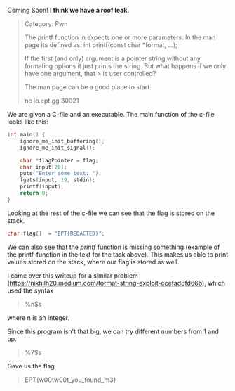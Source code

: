 Coming Soon!
**I think we have a roof leak.**

> Category: Pwn
>
> The printf function in expects one or more parameters. In the man page its defined as: int printf(const char *format, ...);
> 
> If the first (and only) argument is a pointer string without any formating options it just prints the string. But what happens if we only have one argument, that > is user controlled?
> 
> The man page can be a good place to start.
>
> nc io.ept.gg 30021

We are given a C-file and an executable. The main function of the c-file looks like this:
```c
int main() {
    ignore_me_init_buffering();
    ignore_me_init_signal();

    char *flagPointer = flag;
    char input[20];
    puts("Enter some text: ");
    fgets(input, 19, stdin);
    printf(input);
    return 0;
}
```
Looking at the rest of the c-file we can see that the flag is stored on the stack.

```c
char flag[]  = "EPT{REDACTED}";
```

We can also see that the *printf* function is missing something (example of the printf-function in the text for the task above).
This makes us able to print values stored on the stack, where our flag is stored as well.

I came over this writeup for a similar problem (https://nikhilh20.medium.com/format-string-exploit-ccefad8fd66b),
which used the syntax
> %n$s

where n is an integer.

Since this program isn't that big, we can try different numbers from 1 and up.
> %7$s

Gave us the flag
> EPT{w00tw00t_you_found_m3}
